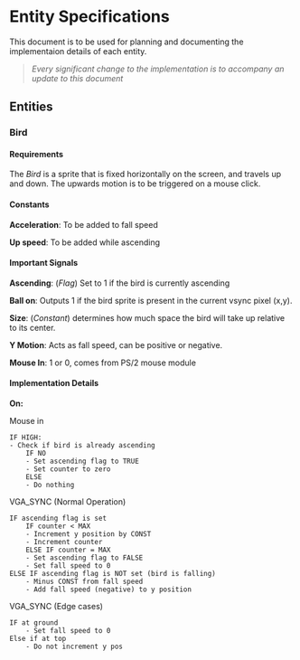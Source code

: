 # Entity Specifications

This document is to be used for planning and documenting the implementaion details of each entity.

> _Every significant change to the implementation is to accompany an update to this document_

## Entities

### Bird

#### Requirements

The _Bird_ is a sprite that is fixed horizontally on the screen, and travels up and down. The upwards motion is to be triggered on a mouse click.

#### Constants

**Acceleration**: To be added to fall speed

**Up speed**: To be added while ascending

#### Important Signals

**Ascending**: (_Flag_) Set to 1 if the bird is currently ascending

**Ball on**: Outputs 1 if the bird sprite is present in the current vsync pixel (x,y).

**Size**: (_Constant_) determines how much space the bird will take up relative to its center.

**Y Motion**: Acts as fall speed, can be positive or negative.

**Mouse In**: 1 or 0, comes from PS/2 mouse module

#### Implementation Details

**On:**

Mouse in

```
IF HIGH:
- Check if bird is already ascending
    IF NO
    - Set ascending flag to TRUE
    - Set counter to zero
    ELSE
    - Do nothing
```

VGA_SYNC (Normal Operation)

```
IF ascending flag is set
    IF counter < MAX
    - Increment y position by CONST
    - Increment counter
    ELSE IF counter = MAX
    - Set ascending flag to FALSE
    - Set fall speed to 0
ELSE IF ascending flag is NOT set (bird is falling)
    - Minus CONST from fall speed
    - Add fall speed (negative) to y position
```

VGA_SYNC (Edge cases)

```
IF at ground
    - Set fall speed to 0
Else if at top
    - Do not increment y pos
```
